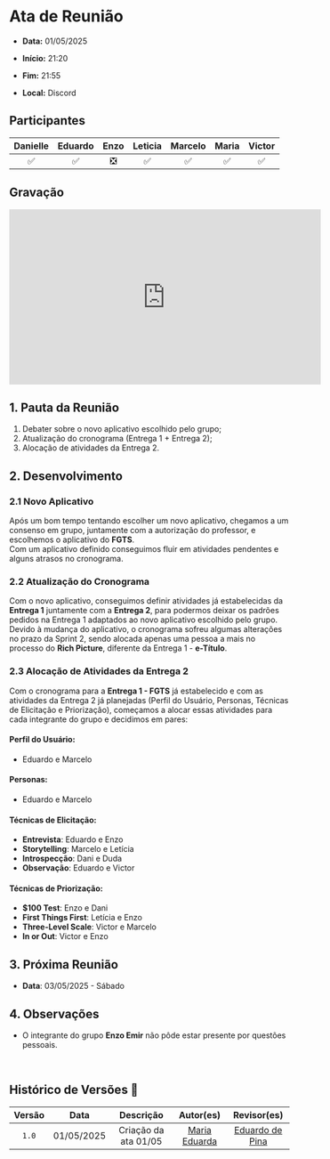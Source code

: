 # Ata de Reunião 

- **Data:** 01/05/2025

- **Início:** 21:20

- **Fim:** 21:55

- **Local:** Discord

## Participantes

| Danielle | Eduardo | Enzo | Leticia | Marcelo | Maria | Victor |
| :-: | :-: | :-: | :-: | :-: | :-: | :-: |
| ✅ | ✅ | ❎ | ✅ | ✅ | ✅ | ✅ |

## Gravação

<p style="text-align: center">
<iframe width="560" height="315" src="https://www.youtube.com/embed/Oipgy0GLTs4?si=SD1xceXxn8ThUSJG" title="YouTube video player" frameborder="0" allow="accelerometer; autoplay; clipboard-write; encrypted-media; gyroscope; picture-in-picture; web-share" referrerpolicy="strict-origin-when-cross-origin" allowfullscreen></iframe>
</p>

## 1. Pauta da Reunião

1. Debater sobre o novo aplicativo escolhido pelo grupo;  
2. Atualização do cronograma (Entrega 1 + Entrega 2);  
3. Alocação de atividades da Entrega 2. 


## 2. Desenvolvimento

### 2.1 Novo Aplicativo

Após um bom tempo tentando escolher um novo aplicativo, chegamos a um consenso em grupo, juntamente com a autorização do professor, e escolhemos o aplicativo do **FGTS**.  
Com um aplicativo definido conseguimos fluir em atividades pendentes e alguns atrasos no cronograma.

### 2.2 Atualização do Cronograma

Com o novo aplicativo, conseguimos definir atividades já estabelecidas da **Entrega 1** juntamente com a **Entrega 2**, para podermos deixar os padrões pedidos na Entrega 1 adaptados ao novo aplicativo escolhido pelo grupo.  
Devido à mudança do aplicativo, o cronograma sofreu algumas alterações no prazo da Sprint 2, sendo alocada apenas uma pessoa a mais no processo do **Rich Picture**, diferente da Entrega 1 - **e-Título**.

### 2.3 Alocação de Atividades da Entrega 2

Com o cronograma para a **Entrega 1 - FGTS** já estabelecido e com as atividades da Entrega 2 já planejadas (Perfil do Usuário, Personas, Técnicas de Elicitação e Priorização), começamos a alocar essas atividades para cada integrante do grupo e decidimos em pares:


#### Perfil do Usuário: 

- Eduardo e Marcelo  

#### Personas:

- Eduardo e Marcelo

#### Técnicas de Elicitação:

-   **Entrevista**: Eduardo e Enzo  
-   **Storytelling**: Marcelo e Letícia  
-   **Introspecção**: Dani e Duda  
-   **Observação**: Eduardo e Victor

#### Técnicas de Priorização:

-   **$100 Test**: Enzo e Dani  
-   **First Things First**: Letícia e Enzo  
-   **Three-Level Scale**: Victor e Marcelo  
-   **In or Out**: Victor e Enzo

## 3. Próxima Reunião

- **Data**: 03/05/2025 - Sábado

## 4. Observações

- O integrante do grupo **Enzo Emir** não pôde estar presente por questões pessoais.


<br>

## Histórico de Versões 📅

| Versão | Data | Descrição | Autor(es) | Revisor(es) |
| :-: | :-: | :-: | :-: | :-: |
| `1.0`  | 01/05/2025 | Criação da ata 01/05 | [Maria Eduarda](https://github.com/dudaa28) | [Eduardo de Pina](https://github.com/eduardodpms) |

